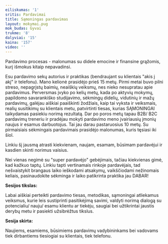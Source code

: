 ```yaml
---
eiliskumas: '1'
sritis: Pardavimai
title: Sąmoningas pardavimas
layout: mokymai.pug
mok_budas: Gyvai
trukme: '8'
dalyviai: '15'
kaina: '157'
video: ''
---
```

Pardavimo procesas - malonumas su didele emocine ir finansine grąžomis, kurį išmokus kitaip nepavadinsi.

Esu pardavimo sekų autorius ir praktikas (bendraujant su klientais "akis į akį" ir telefonu). Mano kelionė prasidėjo prieš 15 metų. Pirmi metai buvo pilni streso, nepagrįstų baimių, neaiškių veiksmų, nes nieko nesupratau apie pardavimus. Perversmas įvyko po kelių metų, kada po aktyvių mokymų, papildomo savarankiško studijavimo, sėkmingų didelių, vidutinių ir mažų pardavimų, galėjau aiškiai paaiškinti žodžiais, kaip tai vyksta ir veiksmais, realių susitikimų su klientais metu, patvirtinti tiesas, kurias SĄMONINGAI taikydamas pasiekiu norimą rezultatą.<!--more--> Dar po poros metų tapau B2B/ B2C pardavimų treneriu ir pradėjau mokyti pardavimo meno įvairiausių įmonių naujus ir esamus darbuotojus. Tai jau darau pastaruosius 10 metų. Su pirmaisiais sėkmingais pardavimais prasidėjo malonumas, kuris tęsiasi iki šiol.

Linkiu šį jausmą atrasti kiekvienam, naujam, esamam, būsimam pardavėjui ir kasdien skinti norimus vaisius.

Nei vienas negimė su "super pardavėjo" gebėjimais, tačiau kiekvienas gimė, kad kažkuo taptų. Linkiu tapti vertinamais rinkoje pardavėjais, tad nešvaistykit brangaus laiko ieškodami atsakymų, vaikščiodami nežinomais keliais, pasinaudokite sėkminga ir laiko patikrinta praktika jau DABAR!

**Sesijos tikslas:**

Labai aiškiai perteikti pardavimo tiesas, metodikas, sąmoningai atliekamus veiksmus, kurie leis sustiprinti pasitikėjimą savimi, valdyti norimą dialogą su potencialiu/ nauju/ esamu klientu ar tiekėju, saugiai bei užtikrintai jaustis derybų metu ir pasiekti užsibrėžtus tikslus.

**Sesija skirta:**

Naujiems, esamiems, būsimiems pardavimų vadybininkams bei vadovams tiek dirbantiems tiesiogiai su klientais, tiek telefonu.
